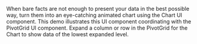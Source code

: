 When bare facts are not enough to&nbsp;present your data in&nbsp;the best possible way, turn them into an&nbsp;eye-catching animated chart using the Chart UI component. This demo illustrates this UI component coordinating with the PivotGrid UI component. Expand a&nbsp;column or&nbsp;row in&nbsp;the PivotGrid for the Chart to&nbsp;show data of&nbsp;the lowest expanded level.